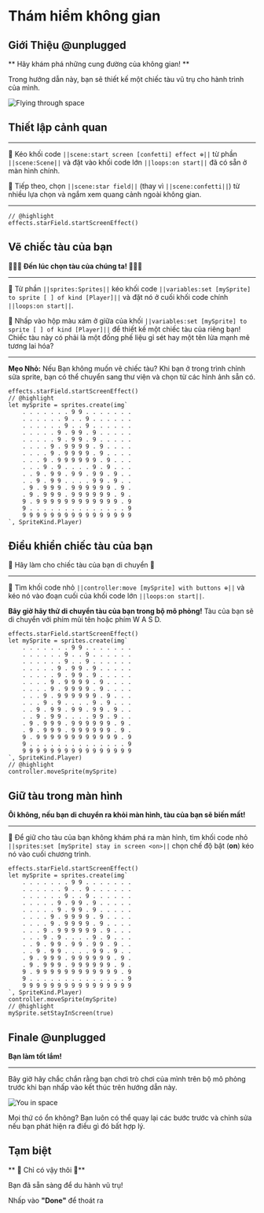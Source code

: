# Thám hiểm không gian


## Giới Thiệu @unplugged

** Hãy khám phá những cung đường của không gian! **

Trong hướng dẫn này, bạn sẽ thiết kế một chiếc tàu vũ trụ cho hành trình của mình.

![Flying through space](/static/skillmap/space/space1.gif "Blasting through a starfield" )

## Thiết lập cảnh quan

---

🔲 Kéo khối code ``||scene:start screen [confetti] effect ⊕||`` từ phần   ``||scene:Scene||`` và đặt vào khối code lớn ``||loops:on start||`` đã có sẵn ở màn hình chính.

🔲 Tiếp theo, chọn ``||scene:star field||`` (thay vì ``||scene:confetti||``) từ nhiều lựa chọn và ngắm xem quang cảnh ngoài không gian.


---


```blocks
// @highlight
effects.starField.startScreenEffect()
```



## Vẽ chiếc tàu của bạn
**🧑🏿‍🚀 Đến lúc chọn tàu của chúng ta! 👩🏾‍🚀**

---

🔲 Từ phần  ``||sprites:Sprites||`` kéo khối code ``||variables:set [mySprite] to sprite [ ] of kind [Player]||`` 
và đặt nó ở cuối khối code chính ``||loops:on start||``.

🔲 Nhấp vào hộp màu xám ở giữa của khối
 ``||variables:set [mySprite] to sprite [ ] of kind [Player]||``
để thiết kế một chiếc tàu của riêng bạn! Chiếc tàu này có phải là một đống phế liệu gỉ sét hay một tên lửa mạnh mẽ tương lai hóa?

---

**Mẹo Nhỏ:** Nếu Bạn không muốn vẽ chiếc tàu? Khi bạn ở trong trình chỉnh sửa sprite, bạn có thể
chuyển sang thư viện và chọn từ các hình ảnh sẵn có.

```blocks
effects.starField.startScreenEffect()
// @highlight
let mySprite = sprites.create(img`
    . . . . . . . 9 9 . . . . . . .
    . . . . . . 9 . . 9 . . . . . .
    . . . . . . 9 . . 9 . . . . . .
    . . . . . 9 . 9 9 . 9 . . . . .
    . . . . . 9 . 9 9 . 9 . . . . .
    . . . . 9 . 9 9 9 9 . 9 . . . .
    . . . . 9 . 9 9 9 9 . 9 . . . .
    . . . 9 . 9 9 9 9 9 9 . 9 . . .
    . . . 9 . 9 . . . . 9 . 9 . . .
    . . 9 . 9 9 . 9 9 . 9 9 . 9 . .
    . . 9 . 9 9 . . . . 9 9 . 9 . .
    . 9 . 9 9 9 . 9 9 9 9 9 9 . 9 .
    . 9 . 9 9 9 . 9 9 9 9 9 9 . 9 .
    9 . 9 9 9 9 9 9 9 9 9 9 9 9 . 9
    9 . . . . . . . . . . . . . . 9
    9 9 9 9 9 9 9 9 9 9 9 9 9 9 9 9
`, SpriteKind.Player)
```

## Điều khiển chiếc tàu của bạn

🌟 Hãy làm cho chiếc tàu của bạn di chuyển 🌟

---

🔲 Tìm khối code nhỏ ``||controller:move [mySprite] with buttons ⊕||`` 
và kéo nó vào đoạn cuối của khối code lớn ``||loops:on start||``. 

**Bây giờ hãy thử di chuyển tàu của bạn trong bộ mô phỏng!**
Tàu của bạn sẽ di chuyển với phím mũi tên hoặc phím W A S D.  



```blocks
effects.starField.startScreenEffect()
let mySprite = sprites.create(img`
    . . . . . . . 9 9 . . . . . . .
    . . . . . . 9 . . 9 . . . . . .
    . . . . . . 9 . . 9 . . . . . .
    . . . . . 9 . 9 9 . 9 . . . . .
    . . . . . 9 . 9 9 . 9 . . . . .
    . . . . 9 . 9 9 9 9 . 9 . . . .
    . . . . 9 . 9 9 9 9 . 9 . . . .
    . . . 9 . 9 9 9 9 9 9 . 9 . . .
    . . . 9 . 9 . . . . 9 . 9 . . .
    . . 9 . 9 9 . 9 9 . 9 9 . 9 . .
    . . 9 . 9 9 . . . . 9 9 . 9 . .
    . 9 . 9 9 9 . 9 9 9 9 9 9 . 9 .
    . 9 . 9 9 9 . 9 9 9 9 9 9 . 9 .
    9 . 9 9 9 9 9 9 9 9 9 9 9 9 . 9
    9 . . . . . . . . . . . . . . 9
    9 9 9 9 9 9 9 9 9 9 9 9 9 9 9 9
`, SpriteKind.Player)
// @highlight
controller.moveSprite(mySprite)
```

## Giữ tàu trong màn hình

**Ôi không, nếu bạn di chuyển ra khỏi màn hình, tàu của bạn sẽ biến mất!**

---

🔲 Để giữ cho tàu của bạn không khám phá ra màn hình, tìm
 khối code nhỏ
 ``||sprites:set [mySprite] stay in screen <on>||`` 
 chọn chế độ bật (**on**) kéo nó vào cuối chương trình.
 


```blocks
effects.starField.startScreenEffect()
let mySprite = sprites.create(img`
    . . . . . . . 9 9 . . . . . . .
    . . . . . . 9 . . 9 . . . . . .
    . . . . . . 9 . . 9 . . . . . .
    . . . . . 9 . 9 9 . 9 . . . . .
    . . . . . 9 . 9 9 . 9 . . . . .
    . . . . 9 . 9 9 9 9 . 9 . . . .
    . . . . 9 . 9 9 9 9 . 9 . . . .
    . . . 9 . 9 9 9 9 9 9 . 9 . . .
    . . . 9 . 9 . . . . 9 . 9 . . .
    . . 9 . 9 9 . 9 9 . 9 9 . 9 . .
    . . 9 . 9 9 . . . . 9 9 . 9 . .
    . 9 . 9 9 9 . 9 9 9 9 9 9 . 9 .
    . 9 . 9 9 9 . 9 9 9 9 9 9 . 9 .
    9 . 9 9 9 9 9 9 9 9 9 9 9 9 . 9
    9 . . . . . . . . . . . . . . 9
    9 9 9 9 9 9 9 9 9 9 9 9 9 9 9 9
`, SpriteKind.Player)
controller.moveSprite(mySprite)
// @highlight
mySprite.setStayInScreen(true)

```


## Finale @unplugged

**Bạn làm tốt lắm!**

---

Bây giờ hãy chắc chắn rằng bạn chơi trò chơi của mình trên bộ mô phỏng
trước khi bạn nhấp vào kết thúc trên hướng dẫn này. 

![You in space](/static/skillmap/space/space1end.gif "Blasting through your own game" )

Mọi thứ có ổn không? Bạn luôn có thể quay lại các bước trước và chỉnh sửa nếu bạn phát hiện ra điều gì đó bất hợp lý.



## Tạm biệt

** 🚀 Chỉ có vậy thôi 🚀**

Bạn đã sẵn sàng để du hành vũ trụ!

Nhấp vào **"Done"** để thoát ra
